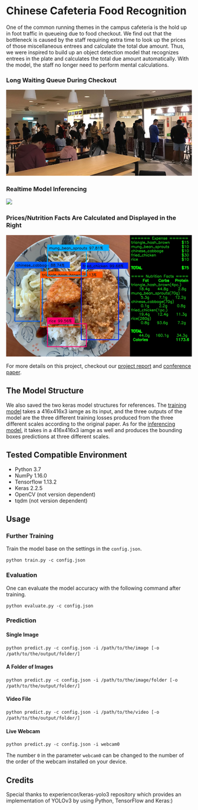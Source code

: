 # Chinese Cafeteria Food Recognition
One of the common running themes in the campus cafeteria is the hold up in foot traffic in queueing due to food checkout. We find out that the bottleneck is caused by the staff requiring extra time to look up the prices of those miscellaneous entrees and calculate the total due amount. Thus, we were inspired to build up an object detection model that recognizes entrees in the plate and calculates the total due amount automatically. With the model, the staff no longer need to perform mental calculations.

### Long Waiting Queue During Checkout
<img src="asset/queue.jpg" width="550px">

### Realtime Model Inferencing
<img src="asset/model_demo.gif">

### Prices/Nutrition Facts Are Calculated and Displayed in the Right
<img src="asset/model_demo.jpg" width="550px">

For more details on this project, checkout our [project report](asset/project_report.pdf) and [conference paper](asset/conference_paper.pdf).

## The Model Structure
We also saved the two keras model structures for references. The [training model](asset/training_model_graph.pdf) takes a 416x416x3 iamge as its input, and the three outputs of the model are the three different training losses produced from the three different scales according to the original paper. As for the [inferencing model](asset/infer_model_graph.pdf), it takes in a 416x416x3 iamge as well and produces the bounding boxes predictions at three different scales.

## Tested Compatible Environment
- Python 3.7
- NumPy 1.16.0
- Tensorflow 1.13.2
- Keras 2.2.5
- OpenCV (not version dependent)
- tqdm (not version dependent)

## Usage

### Further Training
Train the model base on the settings in the `config.json`.
```
python train.py -c config.json
```

### Evaluation
One can evaluate the model accuracy with the following command after training.
```
python evaluate.py -c config.json
```

### Prediction

#### Single Image
```
python predict.py -c config.json -i /path/to/the/image [-o /path/to/the/output/folder/]
```

#### A Folder of Images
```
python predict.py -c config.json -i /path/to/the/image/folder [-o /path/to/the/output/folder/]
```

#### Video File
```
python predict.py -c config.json -i /path/to/the/video [-o /path/to/the/output/folder/]
```

#### Live Webcam
```
python predict.py -c config.json -i webcam0
```

The number `0` in the parameter `webcam0` can be changed to the number of the order of the webcam installed on your device.

## Credits
Special thanks to experiencor/keras-yolo3 repository which provides an implementation of YOLOv3 by using Python, TensorFlow and Keras:)